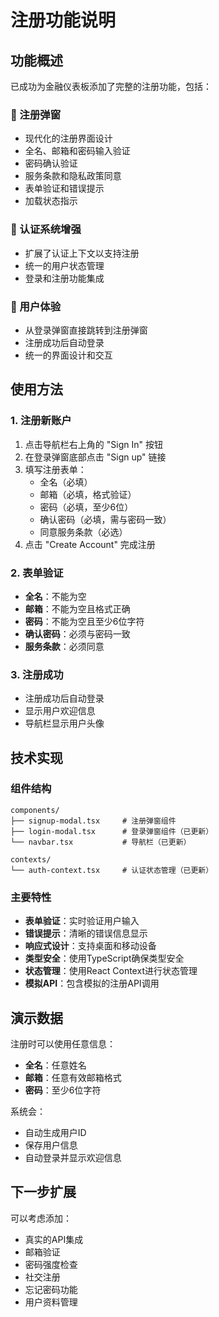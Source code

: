 # 注册功能说明

## 功能概述

已成功为金融仪表板添加了完整的注册功能，包括：

### 📝 注册弹窗
- 现代化的注册界面设计
- 全名、邮箱和密码输入验证
- 密码确认验证
- 服务条款和隐私政策同意
- 表单验证和错误提示
- 加载状态指示

### 🔐 认证系统增强
- 扩展了认证上下文以支持注册
- 统一的用户状态管理
- 登录和注册功能集成

### 🎨 用户体验
- 从登录弹窗直接跳转到注册弹窗
- 注册成功后自动登录
- 统一的界面设计和交互

## 使用方法

### 1. 注册新账户
1. 点击导航栏右上角的 "Sign In" 按钮
2. 在登录弹窗底部点击 "Sign up" 链接
3. 填写注册表单：
   - 全名（必填）
   - 邮箱（必填，格式验证）
   - 密码（必填，至少6位）
   - 确认密码（必填，需与密码一致）
   - 同意服务条款（必选）
4. 点击 "Create Account" 完成注册

### 2. 表单验证
- **全名**：不能为空
- **邮箱**：不能为空且格式正确
- **密码**：不能为空且至少6位字符
- **确认密码**：必须与密码一致
- **服务条款**：必须同意

### 3. 注册成功
- 注册成功后自动登录
- 显示用户欢迎信息
- 导航栏显示用户头像

## 技术实现

### 组件结构
```
components/
├── signup-modal.tsx     # 注册弹窗组件
├── login-modal.tsx      # 登录弹窗组件（已更新）
└── navbar.tsx           # 导航栏（已更新）

contexts/
└── auth-context.tsx     # 认证状态管理（已更新）
```

### 主要特性
- **表单验证**：实时验证用户输入
- **错误提示**：清晰的错误信息显示
- **响应式设计**：支持桌面和移动设备
- **类型安全**：使用TypeScript确保类型安全
- **状态管理**：使用React Context进行状态管理
- **模拟API**：包含模拟的注册API调用

## 演示数据

注册时可以使用任意信息：
- **全名**：任意姓名
- **邮箱**：任意有效邮箱格式
- **密码**：至少6位字符

系统会：
- 自动生成用户ID
- 保存用户信息
- 自动登录并显示欢迎信息

## 下一步扩展

可以考虑添加：
- 真实的API集成
- 邮箱验证
- 密码强度检查
- 社交注册
- 忘记密码功能
- 用户资料管理
